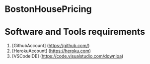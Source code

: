 # BostonHousePricing

# Software and Tools requirements

1. [GithubAccount] (https://github.com/)
2. [HerokuAccount] (https://heroku.com)
3. [VSCodeIDE] (https://code.visualstudio.com/downloa)
